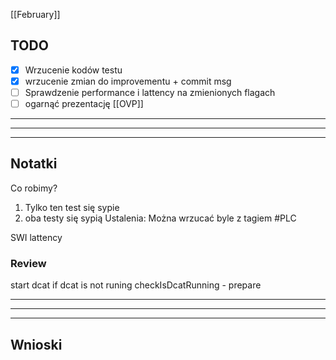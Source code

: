 [[February]]

## TODO
- [x] Wrzucenie kodów testu
- [x] wrzucenie zmian do improvementu + commit msg
- [ ] Sprawdzenie performance i lattency na zmienionych flagach
- [ ] ogarnąć prezentację [[OVP]]

---
---
---
## Notatki


Co robimy?
1. Tylko ten test się sypie
2. oba testy się sypią
Ustalenia:
Można wrzucać byle z tagiem #PLC

SWI lattency


### Review
start dcat if dcat is not runing
checkIsDcatRunning - prepare

---
---
---
## Wnioski